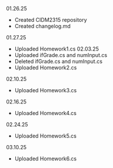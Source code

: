 01.26.25
- Created CIDM2315 repository
- Created changelog.md

01.27.25
- Uploaded Homework1.cs
02.03.25
- Uploaded ifGrade.cs and numInput.cs
- Deleted ifGrade.cs and numInput.cs
- Uploaded Homework2.cs

02.10.25
- Uploaded Homework3.cs

02.16.25
- Uploaded Homework4.cs

02.24.25
- Uploaded Homework5.cs

03.10.25
- Uploaded Homework6.cs
